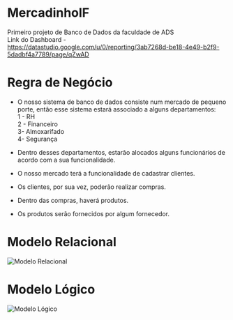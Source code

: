 # MercadinhoIF
Primeiro projeto de Banco de Dados da faculdade de ADS <br/>
Link do Dashboard - https://datastudio.google.com/u/0/reporting/3ab7268d-be18-4e49-b2f9-5dadbf4a7789/page/qZwAD

# Regra de Negócio
* O nosso sistema de banco de dados consiste num mercado de pequeno porte, então esse sistema estará associado a alguns departamentos: <br/>
1 - RH <br/>
2 - Financeiro <br/>
3- Almoxarifado <br/>
4- Segurança <br/>

* Dentro desses departamentos, estarão alocados alguns funcionários de acordo com a sua funcionalidade. <br/>

* O nosso mercado terá a funcionalidade de cadastrar clientes. <br/>

* Os clientes, por sua vez, poderão realizar compras. <br/>

* Dentro das compras, haverá produtos. <br/>

* Os produtos serão fornecidos por algum fornecedor.



# Modelo Relacional
![Modelo Relacional](https://user-images.githubusercontent.com/101821745/209476654-b27b976e-9450-4c64-b6b9-b13e1510e0e0.png)

# Modelo Lógico
![Modelo Lógico](https://user-images.githubusercontent.com/101821745/209478410-5f9c0231-bb84-4711-8cf2-df6077fdc684.png)

